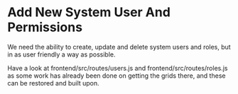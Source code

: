 # Add New System User And Permissions
We need the ability to create, update and delete system users and roles, but in as user friendly a way as possible.

Have a look at frontend/src/routes/users.js and frontend/src/routes/roles.js as some work has already been done on getting the grids there, and these can be restored and built upon.
